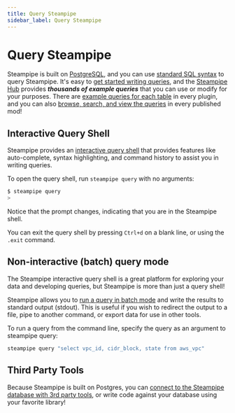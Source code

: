 ```yaml
---
title: Query Steampipe
sidebar_label: Query Steampipe
---
```


# Query Steampipe

Steampipe is built on [PostgreSQL](https://www.postgresql.org/), and you can use [standard SQL syntax](https://www.postgresql.org/docs/14/sql.html) to query Steampipe. It's easy to [get started writing queries](/docs/sql/steampipe-sql), and the [Steampipe Hub](https://hub.steampipe.io/mods) provides ***thousands of example queries*** that you can use or modify for your purposes.  There are [example queries for each table](https://hub.steampipe.io/plugins/turbot/aws/tables/aws_s3_bucket) in every plugin, and you can also [browse, search, and view the queries](https://hub.steampipe.io/mods/turbot/aws_insights/queries) in every published mod!


## Interactive Query Shell
Steampipe provides an [interactive query shell](query/query-shell) that provides features like auto-complete, syntax highlighting, and command history to assist you in writing queries.

To open the query shell, run `steampipe query` with no arguments:

```bash
$ steampipe query
>
```

Notice that the prompt changes, indicating that you are in the Steampipe shell.

You can exit the query shell by pressing `Ctrl+d` on a blank line, or using the `.exit` command.


## Non-interactive (batch) query mode
The Steampipe interactive query shell is a great platform for exploring your data and developing queries, but Steampipe is more than just a query shell!

Steampipe allows you to [run a query in batch mode](query/batch-query) and write the results to standard output (stdout). This is useful if you wish to redirect the output to a file, pipe to another command, or export data for use in other tools.

To run a query from the command line, specify the query as an argument to steampipe query:
```bash
steampipe query "select vpc_id, cidr_block, state from aws_vpc"
```



## Third Party Tools
Because Steampipe is built on Postgres, you can [connect to the Steampipe database with 3rd party tools](query/third-party), or write code against your database using your favorite library!
